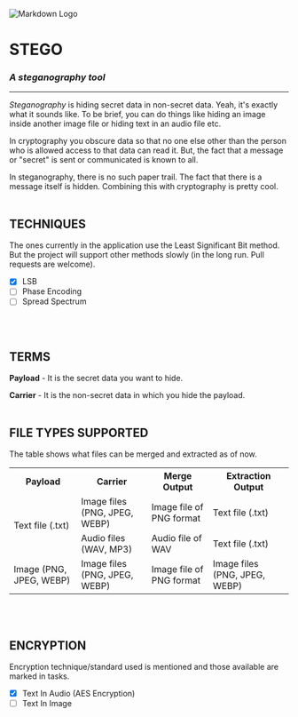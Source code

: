 ![Markdown Logo](pics/logo.ico)
# STEGO
### *A steganography tool*
---
*Steganography* is hiding secret data in non-secret data. Yeah, it's exactly what it sounds like. To be brief, you can do things like hiding an image inside another image file or hiding text in an audio file etc.

In cryptography you obscure data so that no one else other than the person who is allowed access to that data can read it. But, the fact that a message or "secret" is sent or communicated is known to all. 

In steganography, there is no such paper trail. The fact that there is a message itself is hidden. Combining this with cryptography is pretty cool.
<br><br>
## TECHNIQUES

The ones currently in the application use the Least Significant Bit method. But the project will support other methods slowly (in the long run. Pull requests are welcome).

* [x] LSB
* [ ] Phase Encoding
* [ ] Spread Spectrum

<br><br>
## TERMS
**Payload** - It is the secret data you want to hide.

**Carrier** - It is the non-secret data in which you hide the payload.
<br><br>

## FILE TYPES SUPPORTED
The table shows what files can be merged and extracted as of now.



<table>
<tr>
    <th>Payload</th>
    <th>Carrier</th>
    <th>Merge Output</th>
    <th>Extraction Output</th>
</tr>
<tr>
    <td rowspan=2>Text file (.txt)</td>
    <td>Image files (PNG, JPEG, WEBP)</td>
    <td>Image file of PNG format</td>
    <td>Text file (.txt)</td>
</tr>
<tr>
    <td>Audio files (WAV, MP3)</td>
    <td>Audio file of WAV</td>
    <td>Text file (.txt)</td>
</tr>
<tr>
    <td>Image (PNG, JPEG, WEBP)</td>
    <td>Image files (PNG, JPEG, WEBP)</td>
    <td>Image file of PNG format</td>
    <td>Image files (PNG, JPEG, WEBP)</td>
</tr>
</table>
<br><br>

## ENCRYPTION
Encryption technique/standard used is mentioned and those available are marked in tasks.

* [x] Text In Audio (AES Encryption)
* [ ] Text In Image